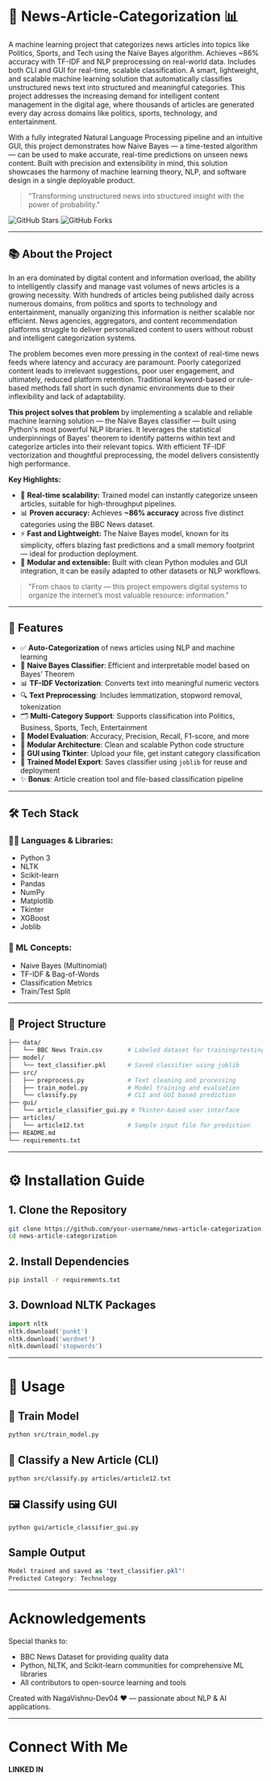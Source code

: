 # 📰 News-Article-Categorization 📊
A machine learning project that categorizes news articles into topics like Politics, Sports, and Tech using the Naive Bayes algorithm. Achieves ~86% accuracy with TF-IDF and NLP preprocessing on real-world data. Includes both CLI and GUI for real-time, scalable classification.
A smart, lightweight, and scalable machine learning solution that automatically classifies unstructured news text into structured and meaningful categories. This project addresses the increasing demand for intelligent content management in the digital age, where thousands of articles are generated every day across domains like politics, sports, technology, and entertainment.

With a fully integrated Natural Language Processing pipeline and an intuitive GUI, this project demonstrates how Naive Bayes — a time-tested algorithm — can be used to make accurate, real-time predictions on unseen news content. Built with precision and extensibility in mind, this solution showcases the harmony of machine learning theory, NLP, and software design in a single deployable product.

> "Transforming unstructured news into structured insight with the power of probability."

![GitHub Stars](https://img.shields.io/github/stars/your-username/news-article-categorization?style=social)
![GitHub Forks](https://img.shields.io/github/forks/your-username/news-article-categorization?style=social)

---

## 📚 About the Project

In an era dominated by digital content and information overload, the ability to intelligently classify and manage vast volumes of news articles is a growing necessity. With hundreds of articles being published daily across numerous domains, from politics and sports to technology and entertainment, manually organizing this information is neither scalable nor efficient. News agencies, aggregators, and content recommendation platforms struggle to deliver personalized content to users without robust and intelligent categorization systems.

The problem becomes even more pressing in the context of real-time news feeds where latency and accuracy are paramount. Poorly categorized content leads to irrelevant suggestions, poor user engagement, and ultimately, reduced platform retention. Traditional keyword-based or rule-based methods fall short in such dynamic environments due to their inflexibility and lack of adaptability.

**This project solves that problem** by implementing a scalable and reliable machine learning solution — the Naive Bayes classifier — built using Python's most powerful NLP libraries. It leverages the statistical underpinnings of Bayes' theorem to identify patterns within text and categorize articles into their relevant topics. With efficient TF-IDF vectorization and thoughtful preprocessing, the model delivers consistently high performance.

**Key Highlights:**

* 🔁 **Real-time scalability:** Trained model can instantly categorize unseen articles, suitable for high-throughput pipelines.
* 📊 **Proven accuracy:** Achieves **~86% accuracy** across five distinct categories using the BBC News dataset.
* ⚡ **Fast and Lightweight:** The Naive Bayes model, known for its simplicity, offers blazing fast predictions and a small memory footprint — ideal for production deployment.
* 🧩 **Modular and extensible:** Built with clean Python modules and GUI integration, it can be easily adapted to other datasets or NLP workflows.

> "From chaos to clarity — this project empowers digital systems to organize the internet’s most valuable resource: information."

---

## 🚀 Features

* ✅ **Auto-Categorization** of news articles using NLP and machine learning  
* 🧠 **Naive Bayes Classifier**: Efficient and interpretable model based on Bayes’ Theorem  
* 📊 **TF-IDF Vectorization**: Converts text into meaningful numeric vectors  
* 🔍 **Text Preprocessing**: Includes lemmatization, stopword removal, tokenization  
* 🗂️ **Multi-Category Support**: Supports classification into Politics, Business, Sports, Tech, Entertainment  
* 🧪 **Model Evaluation**: Accuracy, Precision, Recall, F1-score, and more  
* 🧱 **Modular Architecture**: Clean and scalable Python code structure  
* 🎨 **GUI using Tkinter**: Upload your file, get instant category classification  
* 💾 **Trained Model Export**: Saves classifier using `joblib` for reuse and deployment  
* ✨ **Bonus**: Article creation tool and file-based classification pipeline  

---

## 🛠️ Tech Stack

### 👨‍💻 Languages & Libraries:
- Python 3  
- NLTK  
- Scikit-learn  
- Pandas  
- NumPy  
- Matplotlib  
- Tkinter  
- XGBoost  
- Joblib  

### 🧠 ML Concepts:
- Naive Bayes (Multinomial)  
- TF-IDF & Bag-of-Words  
- Classification Metrics  
- Train/Test Split  

---

## 📁 Project Structure

```bash
├── data/
│   └── BBC News Train.csv       # Labeled dataset for training/testing
├── model/
│   └── text_classifier.pkl      # Saved classifier using joblib
├── src/
│   ├── preprocess.py            # Text cleaning and processing
│   ├── train_model.py           # Model training and evaluation
│   └── classify.py              # CLI and GUI based prediction
├── gui/
│   └── article_classifier_gui.py # Tkinter-based user interface
├── articles/
│   └── article12.txt            # Sample input file for prediction
├── README.md
└── requirements.txt
```
---

# ⚙️ Installation Guide

## 1. Clone the Repository

```bash
git clone https://github.com/your-username/news-article-categorization.git  
cd news-article-categorization  
```

## 2. Install Dependencies

```bash
pip install -r requirements.txt  
```

## 3. Download NLTK Packages

```python
import nltk  
nltk.download('punkt')  
nltk.download('wordnet')  
nltk.download('stopwords')
```

---

# 🧪 Usage

## 📌 Train Model
```bash
python src/train_model.py  
```

## 📌 Classify a New Article (CLI)
```bash
python src/classify.py articles/article12.txt  
```

## 🖼️ Classify using GUI
```bash
python gui/article_classifier_gui.py  
```

## Sample Output
```csharp
Model trained and saved as 'text_classifier.pkl'!  
Predicted Category: Technology
```

---

# Acknowledgements

Special thanks to:

- BBC News Dataset for providing quality data  
- Python, NLTK, and Scikit-learn communities for comprehensive ML libraries  
- All contributors to open-source learning and tools  

Created with NagaVishnu-Dev04 ❤ —  passionate about NLP & AI applications.

---

# Connect With Me

**LINKED IN**
